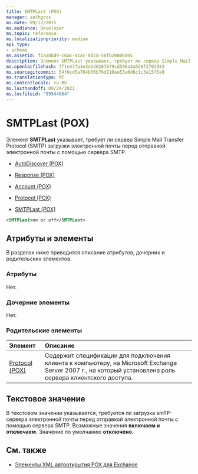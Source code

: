 ```yaml
---
title: SMTPLast (POX)
manager: sethgros
ms.date: 09/17/2015
ms.audience: Developer
ms.topic: reference
ms.localizationpriority: medium
api_type:
- schema
ms.assetid: f1aa8bd9-c6ac-41ac-8d2d-56fb20006005
description: Элемент SMTPLast указывает, требует ли сервер Simple Mail Transfer Protocol (SMTP) загрузки электронной почты перед отправкой электронной почты с помощью сервера SMTP.
ms.openlocfilehash: ff1e47fa1e3ebd0267879cd596a3a559f2702943
ms.sourcegitcommit: 54f6cd5a704b36b76d110ee53a6d6c1c3e15f5a9
ms.translationtype: MT
ms.contentlocale: ru-RU
ms.lasthandoff: 09/24/2021
ms.locfileid: "59544684"
---
```

# <a name="smtplast-pox"></a>SMTPLast (POX)

Элемент **SMTPLast** указывает, требует ли сервер Simple Mail Transfer Protocol (SMTP) загрузки электронной почты перед отправкой электронной почты с помощью сервера SMTP. 
  
- [AutoDiscover (POX)](autodiscover-pox.md)
  
- [Response (POX)](response-pox.md)
  
- [Account (POX)](account-pox.md)
  
- [Protocol (POX)](protocol-pox.md)
  
- [SMTPLast (POX)](smtplast-pox.md)
  
```xml
<SMTPLast>on or off</SMTPLast>
```

## <a name="attributes-and-elements"></a>Атрибуты и элементы

В разделах ниже приводится описание атрибутов, дочерних и родительских элементов.
  
### <a name="attributes"></a>Атрибуты

Нет.
  
### <a name="child-elements"></a>Дочерние элементы

Нет.
  
### <a name="parent-elements"></a>Родительские элементы

|**Элемент**|**Описание**|
|:-----|:-----|
|[Protocol (POX)](protocol-pox.md) <br/> |Содержит спецификации для подключения клиента к компьютеру, на Microsoft Exchange Server 2007 г., на который установлена роль сервера клиентского доступа.  <br/> |
   
## <a name="text-value"></a>Текстовое значение

В текстовом значении указывается, требуется ли загрузка smTP-сервера электронной почты перед отправкой электронной почты с помощью сервера SMTP. Возможные значения **включаем и** **отключаем.** Значение по умолчанию **отключено.**
  
## <a name="see-also"></a>См. также

- [Элементы XML автооткрытия POX для Exchange](pox-autodiscover-xml-elements-for-exchange.md)

